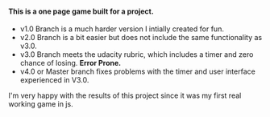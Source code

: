 #### This is a one page game built for a project.
* v1.0 Branch is a much harder version I intially created for fun.
* v2.0 Branch is a bit easier but does not include the same functionality as v3.0.
* v3.0 Branch meets the udacity rubric, which includes a timer and zero chance of losing. **Error Prone.**
* v4.0 or Master branch fixes problems with the timer and user interface experienced in V3.0.

I'm very happy with the results of this project since it was my first real working game in js.
